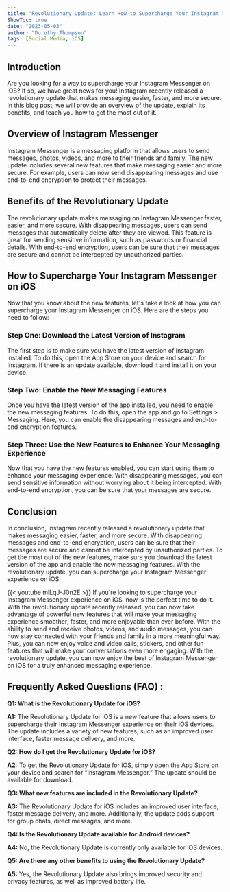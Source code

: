 ```yaml
---
title: "Revolutionary Update: Learn How to Supercharge Your Instagram Messenger on iOS Now!"
ShowToc: true 
date: "2023-05-03"
author: "Dorothy Thompson" 
tags: [Social Media, iOS]
---
```

## Introduction

Are you looking for a way to supercharge your Instagram Messenger on iOS? If so, we have great news for you! Instagram recently released a revolutionary update that makes messaging easier, faster, and more secure. In this blog post, we will provide an overview of the update, explain its benefits, and teach you how to get the most out of it. 

## Overview of Instagram Messenger

Instagram Messenger is a messaging platform that allows users to send messages, photos, videos, and more to their friends and family. The new update includes several new features that make messaging easier and more secure. For example, users can now send disappearing messages and use end-to-end encryption to protect their messages. 

## Benefits of the Revolutionary Update

The revolutionary update makes messaging on Instagram Messenger faster, easier, and more secure. With disappearing messages, users can send messages that automatically delete after they are viewed. This feature is great for sending sensitive information, such as passwords or financial details. With end-to-end encryption, users can be sure that their messages are secure and cannot be intercepted by unauthorized parties. 

## How to Supercharge Your Instagram Messenger on iOS

Now that you know about the new features, let's take a look at how you can supercharge your Instagram Messenger on iOS. Here are the steps you need to follow:

### Step One: Download the Latest Version of Instagram

The first step is to make sure you have the latest version of Instagram installed. To do this, open the App Store on your device and search for Instagram. If there is an update available, download it and install it on your device. 

### Step Two: Enable the New Messaging Features

Once you have the latest version of the app installed, you need to enable the new messaging features. To do this, open the app and go to Settings > Messaging. Here, you can enable the disappearing messages and end-to-end encryption features. 

### Step Three: Use the New Features to Enhance Your Messaging Experience

Now that you have the new features enabled, you can start using them to enhance your messaging experience. With disappearing messages, you can send sensitive information without worrying about it being intercepted. With end-to-end encryption, you can be sure that your messages are secure. 

## Conclusion

In conclusion, Instagram recently released a revolutionary update that makes messaging easier, faster, and more secure. With disappearing messages and end-to-end encryption, users can be sure that their messages are secure and cannot be intercepted by unauthorized parties. To get the most out of the new features, make sure you download the latest version of the app and enable the new messaging features. With the revolutionary update, you can supercharge your Instagram Messenger experience on iOS.

{{< youtube mlLqJ-J0n2E >}} 
If you're looking to supercharge your Instagram Messenger experience on iOS, now is the perfect time to do it. With the revolutionary update recently released, you can now take advantage of powerful new features that will make your messaging experience smoother, faster, and more enjoyable than ever before. With the ability to send and receive photos, videos, and audio messages, you can now stay connected with your friends and family in a more meaningful way. Plus, you can now enjoy voice and video calls, stickers, and other fun features that will make your conversations even more engaging. With the revolutionary update, you can now enjoy the best of Instagram Messenger on iOS for a truly enhanced messaging experience.

## Frequently Asked Questions (FAQ) :
**Q1: What is the Revolutionary Update for iOS?**

**A1:** The Revolutionary Update for iOS is a new feature that allows users to supercharge their Instagram Messenger experience on their iOS devices. The update includes a variety of new features, such as an improved user interface, faster message delivery, and more.

**Q2: How do I get the Revolutionary Update for iOS?**

**A2:** To get the Revolutionary Update for iOS, simply open the App Store on your device and search for “Instagram Messenger.” The update should be available for download.

**Q3: What new features are included in the Revolutionary Update?**

**A3:** The Revolutionary Update for iOS includes an improved user interface, faster message delivery, and more. Additionally, the update adds support for group chats, direct messages, and more.

**Q4: Is the Revolutionary Update available for Android devices?**

**A4:** No, the Revolutionary Update is currently only available for iOS devices.

**Q5: Are there any other benefits to using the Revolutionary Update?**

**A5:** Yes, the Revolutionary Update also brings improved security and privacy features, as well as improved battery life.


